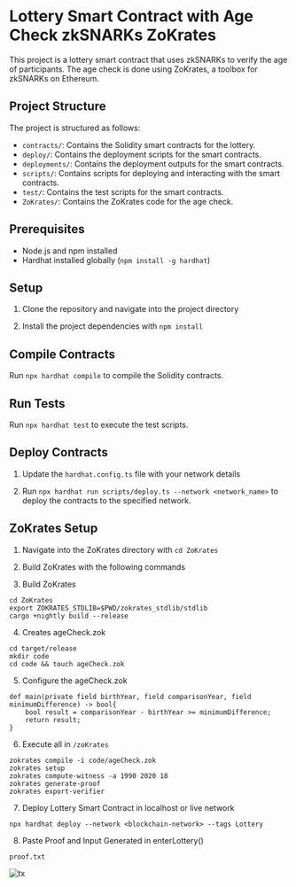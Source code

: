 # Lottery Smart Contract with Age Check zkSNARKs ZoKrates

This project is a lottery smart contract that uses zkSNARKs to verify the age of participants. The age check is done using ZoKrates, a toolbox for zkSNARKs on Ethereum.

## Project Structure

The project is structured as follows:

- `contracts/`: Contains the Solidity smart contracts for the lottery.
- `deploy/`: Contains the deployment scripts for the smart contracts.
- `deployments/`: Contains the deployment outputs for the smart contracts.
- `scripts/`: Contains scripts for deploying and interacting with the smart contracts.
- `test/`: Contains the test scripts for the smart contracts.
- `ZoKrates/`: Contains the ZoKrates code for the age check.

## Prerequisites

- Node.js and npm installed
- Hardhat installed globally (`npm install -g hardhat`)

## Setup

1. Clone the repository and navigate into the project directory

2. Install the project dependencies with `npm install`

## Compile Contracts

Run `npx hardhat compile` to compile the Solidity contracts.

## Run Tests

Run `npx hardhat test` to execute the test scripts.

## Deploy Contracts

1. Update the `hardhat.config.ts` file with your network details

2. Run `npx hardhat run scripts/deploy.ts --network <network_name>` to deploy the contracts to the specified network.

## ZoKrates Setup

1. Navigate into the ZoKrates directory with `cd ZoKrates`

2. Build ZoKrates with the following commands

3. Build ZoKrates

```shell
cd ZoKrates
export ZOKRATES_STDLIB=$PWD/zokrates_stdlib/stdlib
cargo +nightly build --release
```
4. Creates ageCheck.zok

```shell
cd target/release
mkdir code
cd code && touch ageCheck.zok
```

5. Configure the ageCheck.zok
```shell
def main(private field birthYear, field comparisonYear, field minimumDifference) -> bool{
    bool result = comparisonYear - birthYear >= minimumDifference;
    return result;
}
```

6. Execute all in `/zoKrates`

```shell
zokrates compile -i code/ageCheck.zok
zokrates setup
zokrates compute-witness -a 1990 2020 18
zokrates generate-proof
zokrates export-verifier
```
7. Deploy Lottery Smart Contract in localhost or live network

```shell
npx hardhat deploy --network <blockchain-network> --tags Lottery
```
8. Paste Proof and Input Generated in enterLottery()

```shell
proof.txt
```

![tx](https://github.com/eludius18/zkSNARKs-ZoKrates-ageCheck/blob/main/tx.png)
